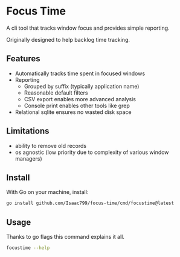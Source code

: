 # Focus Time

A cli tool that tracks window focus and provides simple reporting.

Originally designed to help backlog time tracking.

## Features

- Automatically tracks time spent in focused windows
- Reporting
  - Grouped by suffix (typically application name)
  - Reasonable default filters
  - CSV export enables more advanced analysis
  - Console print enables other tools like grep
- Relational sqlite ensures no wasted disk space

## Limitations

- ability to remove old records
- os agnostic (low priority due to complexity of various window managers)

## Install

With Go on your machine, install:

```bash
go install github.com/Isaac799/focus-time/cmd/focustime@latest
```

## Usage

Thanks to go flags this command explains it all.

```bash
focustime --help
```